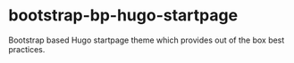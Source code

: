# bootstrap-bp-hugo-startpage
Bootstrap based Hugo startpage theme which provides out of the box best practices.
